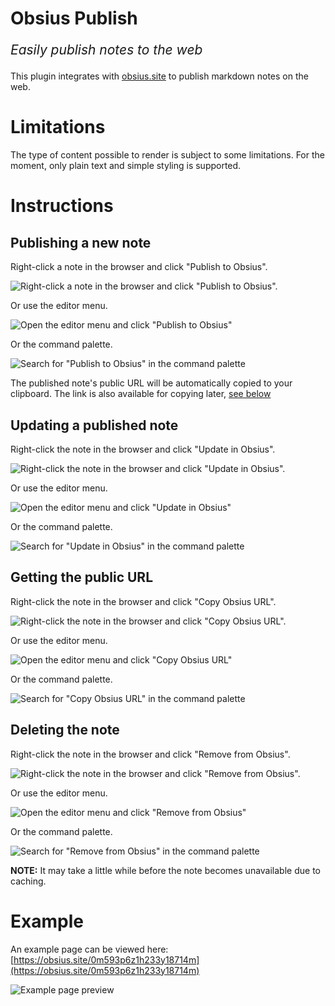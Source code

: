# Obsius Publish

<p style="font-size:1.5em"><em>Easily publish notes to the web</em></p>

This plugin integrates with [obsius.site](https://obsius.site) to publish markdown notes on the web.

# Limitations

The type of content possible to render is subject to some limitations. For the moment, only plain text and simple styling is supported.

# Instructions

## Publishing a new note

Right-click a note in the browser and click "Publish to Obsius".

![Right-click a note in the browser and click "Publish to Obsius".](media/file-publish.jpg)

Or use the editor menu.

![Open the editor menu and click "Publish to Obsius"](media/file-menu-publish.jpg)

Or the command palette.

![Search for "Publish to Obsius" in the command palette](media/command-publish.jpg)

The published note's public URL will be automatically copied to your clipboard. The link is also available for copying later, [see below](#getting-the-public-url)

## Updating a published note

Right-click the note in the browser and click "Update in Obsius".

![Right-click the note in the browser and click "Update in Obsius".](media/file-update.jpg)

Or use the editor menu.

![Open the editor menu and click "Update in Obsius"](media/file-menu-update.jpg)

Or the command palette.

![Search for "Update in Obsius" in the command palette](media/command-update.jpg)

## Getting the public URL

Right-click the note in the browser and click "Copy Obsius URL".

![Right-click the note in the browser and click "Copy Obsius URL".](media/file-copy-url.jpg)

Or use the editor menu.

![Open the editor menu and click "Copy Obsius URL"](media/file-menu-copy-url.jpg)

Or the command palette.

![Search for "Copy Obsius URL" in the command palette](media/command-copy-url.jpg)

## Deleting the note

Right-click the note in the browser and click "Remove from Obsius".

![Right-click the note in the browser and click "Remove from Obsius".](media/file-remove.jpg)

Or use the editor menu.

![Open the editor menu and click "Remove from Obsius"](media/file-menu-remove.jpg)

Or the command palette.

![Search for "Remove from Obsius" in the command palette](media/command-remove.jpg)

**NOTE:** It may take a little while before the note becomes unavailable due to caching.

# Example

An example page can be viewed here: [https://obsius.site/0m593p6z1h233y18714m](https://obsius.site/0m593p6z1h233y18714m)

![Example page preview](media/example-page.jpg)

